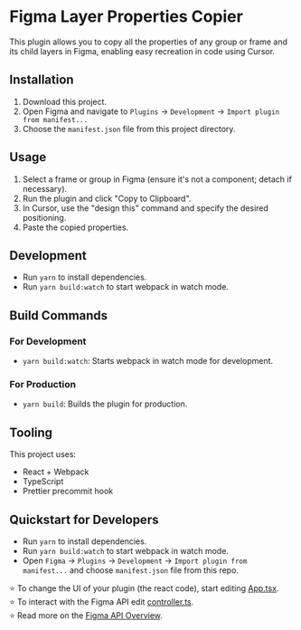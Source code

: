 # Figma Layer Properties Copier

This plugin allows you to copy all the properties of any group or frame and its child layers in Figma, enabling easy recreation in code using Cursor.

## Installation

1. Download this project.
2. Open Figma and navigate to `Plugins` -> `Development` -> `Import plugin from manifest...`
3. Choose the `manifest.json` file from this project directory.

## Usage

1. Select a frame or group in Figma (ensure it's not a component; detach if necessary).
2. Run the plugin and click "Copy to Clipboard".
3. In Cursor, use the "design this" command and specify the desired positioning.
4. Paste the copied properties.

## Development

- Run `yarn` to install dependencies.
- Run `yarn build:watch` to start webpack in watch mode.

## Build Commands

### For Development

- `yarn build:watch`: Starts webpack in watch mode for development.

### For Production

- `yarn build`: Builds the plugin for production.

## Tooling

This project uses:

- React + Webpack
- TypeScript
- Prettier precommit hook

## Quickstart for Developers

- Run `yarn` to install dependencies.
- Run `yarn build:watch` to start webpack in watch mode.
- Open `Figma` -> `Plugins` -> `Development` -> `Import plugin from manifest...` and choose `manifest.json` file from this repo.

⭐ To change the UI of your plugin (the react code), start editing [App.tsx](./src/app/components/App.tsx).  
⭐ To interact with the Figma API edit [controller.ts](./src/plugin/controller.ts).  
⭐ Read more on the [Figma API Overview](https://www.figma.com/plugin-docs/api/api-overview/).
